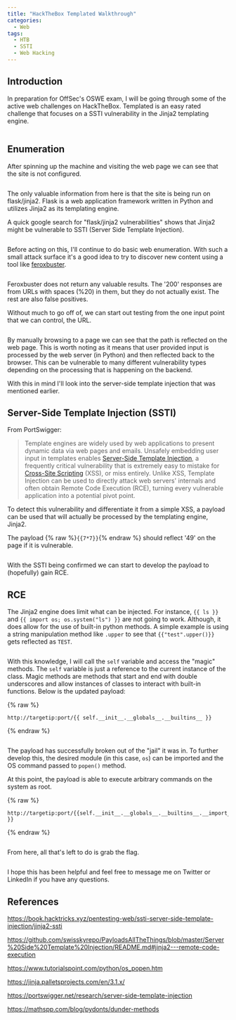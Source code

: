 ```yaml
---
title: "HackTheBox Templated Walkthrough"
categories:
  - Web
tags:
  - HTB
  - SSTI
  - Web Hacking
---
```



## Introduction

In preparation for OffSec's OSWE exam, I will be going through some of the active web challenges on HackTheBox. Templated is an easy rated challenge that focuses on a SSTI vulnerability in the Jinja2 templating engine.&#x20;

<figure><img src="../assets/images/post1/image1.png" alt=""><figcaption></figcaption></figure>

## Enumeration

After spinning up the machine and visiting the web page we can see that the site is not configured.

<figure><img src="../assets/images/post1/image2.png" alt=""><figcaption></figcaption></figure>

The only valuable information from here is that the site is being run on flask/jinja2. Flask is a web application framework written in Python and utilizes Jinja2 as its templating engine.&#x20;

A quick google search for "flask/jinja2 vulnerabilities" shows that Jinja2 might be vulnerable to SSTI (Server Side Template Injection).&#x20;

<figure><img src="../assets/images/post1/image3.png" alt=""><figcaption></figcaption></figure>

Before acting on this, I'll continue to do basic web enumeration. With such a small attack surface it's a good idea to try to discover new content using a tool like [feroxbuster](https://github.com/epi052/feroxbuster).&#x20;

<figure><img src="../assets/images/post1/image4.png" alt=""><figcaption></figcaption></figure>

Feroxbuster does not return any valuable results. The '200' responses are from URLs with spaces (%20) in them, but they do not actually exist. The rest are also false positives.&#x20;

Without much to go off of, we can start out testing from the one input point that we can control, the URL.&#x20;

<figure><img src="../assets/images/post1/image5.png" alt=""><figcaption></figcaption></figure>

By manually browsing to a page we can see that the path is reflected on the web page. This is worth noting as it means that user provided input is processed by the web server (in Python) and then reflected back to the browser. This can be vulnerable to many different vulnerability types depending on the processing that is happening on the backend.&#x20;

With this in mind I'll look into the server-side template injection that was mentioned earlier.

## Server-Side Template Injection (SSTI)

From PortSwigger:

> Template engines are widely used by web applications to present dynamic data via web pages and emails. Unsafely embedding user input in templates enables [Server-Side Template Injection](https://portswigger.net/web-security/server-side-template-injection), a frequently critical vulnerability that is extremely easy to mistake for [Cross-Site Scripting](https://portswigger.net/web-security/cross-site-scripting) (XSS), or miss entirely. Unlike XSS, Template Injection can be used to directly attack web servers' internals and often obtain Remote Code Execution (RCE), turning every vulnerable application into a potential pivot point.

To detect this vulnerability and differentiate it from a simple XSS,  a payload can be used that will actually be processed by the templating engine, Jinja2.

The payload {% raw %}`{{7*7}}`{% endraw %} should reflect '49' on the page if it is vulnerable.&#x20;

<figure><img src="../assets/images/post1/image6.png" alt=""><figcaption></figcaption></figure>

With the SSTI being confirmed we can start to develop the payload to (hopefully) gain RCE.&#x20;

## RCE

The Jinja2 engine does limit what can be injected. For instance, `{{ ls }}` and `{{ import os; os.system("ls") }}` are not going to work. Although, it does allow for the use of built-in python methods. A simple example is using a string manipulation method like `.upper` to see that `{{"test".upper()}}` gets reflected as `TEST`.&#x20;

<figure><img src="../assets/images/post1/image7.png" alt=""><figcaption></figcaption></figure>

With this knowledge, I will call the `self` variable and access the "magic" methods. The `self` variable is just a reference to the current instance of the class. Magic methods are methods that start and end with double underscores and allow instances of classes to interact with built-in functions. Below is the updated payload:

{% raw %}
```
http://targetip:port/{{ self.__init__.__globals__.__builtins__ }}
```
{% endraw %}

<figure><img src="../assets/images/post1/image9.png" alt=""><figcaption></figcaption></figure>

The payload has successfully broken out of the "jail" it was in. To further develop this, the desired module (in this case, `os`) can be imported and the OS command passed to `popen()` method.&#x20;

At this point, the payload is able to execute arbitrary commands on the system as root.&#x20;

{% raw %}
```
http://targetip:port/{{self.__init__.__globals__.__builtins__.__import__('os').popen('id').read() }}
```
{% endraw %}

<figure><img src="../assets/images/post1/image10.png" alt=""><figcaption></figcaption></figure>

From here, all that's left to do is grab the flag.

<figure><img src="../assets/images/post1/image11.png" alt=""><figcaption></figcaption></figure>

I hope this has been helpful and feel free to message me on Twitter or LinkedIn if you have any questions.&#x20;

## References

<https://book.hacktricks.xyz/pentesting-web/ssti-server-side-template-injection/jinja2-ssti>

<https://github.com/swisskyrepo/PayloadsAllTheThings/blob/master/Server%20Side%20Template%20Injection/README.md#jinja2---remote-code-execution>

<https://www.tutorialspoint.com/python/os_popen.htm>

<https://jinja.palletsprojects.com/en/3.1.x/>

<https://portswigger.net/research/server-side-template-injection>

<https://mathspp.com/blog/pydonts/dunder-methods>
